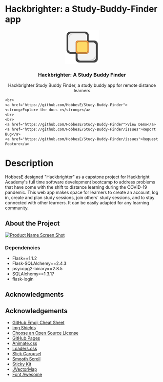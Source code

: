 <!-- PROJECT SHIELDS -->
<!--
*** I'm using markdown "reference style" links for readability.
*** Reference links are enclosed in brackets [ ] instead of parentheses ( ).
*** See the bottom of this document for the declaration of the reference variables
-->


# Hackbrighter: a Study-Buddy-Finder app

<p align="center">
  <a href="https://github.com/HobbesE/Study-Buddy-Finder">
    <img src="static/hackbrighter logo.svg" alt="Logo" width="110" height="110">
  </a>

  <h3 align="center">Hackbrighter: A Study Buddy Finder</h3>

  <p align="center">
    Hackbrighter Study Buddy Finder, a study buddy app for remote distance learners

    <br>
    <a href="https://github.com/HobbesE/Study-Buddy-Finder"><strong>Explore the docs »</strong></a>
    <br>
    <br>
    <a href="https://github.com/HobbesE/Study-Buddy-Finder">View Demo</a>
    <a href="https://github.com/HobbesE/Study-Buddy-Finder/issues">Report Bug</a>
    <a href="https://github.com/HobbesE/Study-Buddy-Finder/issues">Request Feature</a>
  </p>
</p>




# Description

HobbesE designed "Hackbrighter" as a capstone project for Hackbright Academy's full time software development bootcamp
to address problems that have come with the shift to distance learning during the COVID-19 pandemic. This web app makes space for learners
to create an account, log in, create and plan study sessions, join others' study sessions, and to stay connected with other learners. 
It can be easily adapted for any learning community.

## About the Project

[![Product Name Screen Shot][product-screenshot]](https://example.com)

### Dependencies

* Flask==1.1.2
* Flask-SQLAlchemy==2.4.3
* psycopg2-binary==2.8.5
* SQLAlchemy==1.3.17
* flask-login




## Acknowledgments

<!-- ACKNOWLEDGEMENTS -->
## Acknowledgements
* [GitHub Emoji Cheat Sheet](https://www.webpagefx.com/tools/emoji-cheat-sheet)
* [Img Shields](https://shields.io)
* [Choose an Open Source License](https://choosealicense.com)
* [GitHub Pages](https://pages.github.com)
* [Animate.css](https://daneden.github.io/animate.css)
* [Loaders.css](https://connoratherton.com/loaders)
* [Slick Carousel](https://kenwheeler.github.io/slick)
* [Smooth Scroll](https://github.com/cferdinandi/smooth-scroll)
* [Sticky Kit](http://leafo.net/sticky-kit)
* [JVectorMap](http://jvectormap.com)
* [Font Awesome](https://fontawesome.com)





<!-- MARKDOWN LINKS & IMAGES -->
<!-- https://www.markdownguide.org/basic-syntax/#reference-style-links -->
[contributors-shield]: https://img.shields.io/github/contributors/othneildrew/Best-README-Template.svg?style=for-the-badge
[contributors-url]: https://github.com/othneildrew/Best-README-Template/graphs/contributors
[forks-shield]: https://img.shields.io/github/forks/othneildrew/Best-README-Template.svg?style=for-the-badge
[forks-url]: https://github.com/othneildrew/Best-README-Template/network/members
[stars-shield]: https://img.shields.io/github/stars/othneildrew/Best-README-Template.svg?style=for-the-badge
[stars-url]: https://github.com/othneildrew/Best-README-Template/stargazers
[issues-shield]: https://img.shields.io/github/issues/othneildrew/Best-README-Template.svg?style=for-the-badge
[issues-url]: https://github.com/othneildrew/Best-README-Template/issues
[license-shield]: https://img.shields.io/github/license/othneildrew/Best-README-Template.svg?style=for-the-badge
[license-url]: https://github.com/othneildrew/Best-README-Template/blob/master/LICENSE.txt
[linkedin-shield]: https://img.shields.io/badge/-LinkedIn-black.svg?style=for-the-badge&logo=linkedin&colorB=555
[linkedin-url]: https://linkedin.com/in/othneildrew
[product-screenshot]: images/screenshot.png
